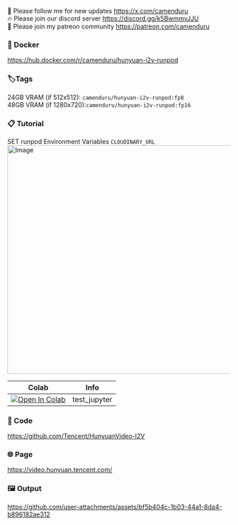 🐣 Please follow me for new updates https://x.com/camenduru <br />
🔥 Please join our discord server https://discord.gg/k5BwmmvJJU <br />
🥳 Please join my patreon community https://patreon.com/camenduru <br />

###  🐳 Docker
https://hub.docker.com/r/camenduru/hunyuan-i2v-runpod

### 🏷Tags
24GB VRAM (if 512x512): `camenduru/hunyuan-i2v-runpod:fp8` <br />
48GB VRAM (if 1280x720):`camenduru/hunyuan-i2v-runpod:fp16` <br />

### 📋 Tutorial
SET runpod Environment Variables `CLOUDINARY_URL` <br />
<img width="516" alt="Image" src="https://github.com/user-attachments/assets/57a95a8c-70bf-4292-a21d-f578d87a7049" /> <br />

| Colab | Info
| --- | --- |
[![Open In Colab](https://colab.research.google.com/assets/colab-badge.svg)](https://colab.research.google.com/github/camenduru/hunyuan-video-runpod/blob/main/test_jupyter.ipynb) | test_jupyter <br />

### 🧬 Code
https://github.com/Tencent/HunyuanVideo-I2V

### 🌐 Page
https://video.hunyuan.tencent.com/

### 🖼 Output

https://github.com/user-attachments/assets/bf5b404c-1b03-44a1-8da4-b896182ae312
